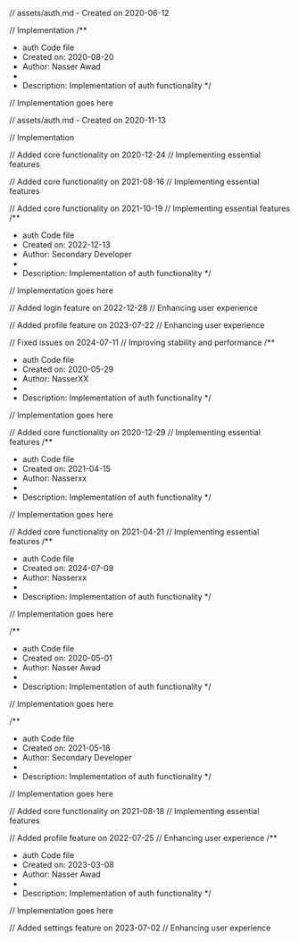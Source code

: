 // assets/auth.md - Created on 2020-06-12

// Implementation
/**
 * auth Code file
 * Created on: 2020-08-20
 * Author: Nasser Awad
 *
 * Description: Implementation of auth functionality
 */
 
// Implementation goes here

// assets/auth.md - Created on 2020-11-13

// Implementation

// Added core functionality on 2020-12-24
// Implementing essential features

// Added core functionality on 2021-08-16
// Implementing essential features

// Added core functionality on 2021-10-19
// Implementing essential features
/**
 * auth Code file
 * Created on: 2022-12-13
 * Author: Secondary Developer
 *
 * Description: Implementation of auth functionality
 */
 
// Implementation goes here


// Added login feature on 2022-12-28
// Enhancing user experience

// Added profile feature on 2023-07-22
// Enhancing user experience

// Fixed issues on 2024-07-11
// Improving stability and performance
/**
 * auth Code file
 * Created on: 2020-05-29
 * Author: NasserXX
 *
 * Description: Implementation of auth functionality
 */
 
// Implementation goes here


// Added core functionality on 2020-12-29
// Implementing essential features
/**
 * auth Code file
 * Created on: 2021-04-15
 * Author: Nasserxx
 *
 * Description: Implementation of auth functionality
 */
 
// Implementation goes here


// Added core functionality on 2021-04-21
// Implementing essential features
/**
 * auth Code file
 * Created on: 2024-07-09
 * Author: Nasserxx
 *
 * Description: Implementation of auth functionality
 */
 
// Implementation goes here

/**
 * auth Code file
 * Created on: 2020-05-01
 * Author: Nasser Awad
 *
 * Description: Implementation of auth functionality
 */
 
// Implementation goes here

/**
 * auth Code file
 * Created on: 2021-05-18
 * Author: Secondary Developer
 *
 * Description: Implementation of auth functionality
 */
 
// Implementation goes here


// Added core functionality on 2021-08-18
// Implementing essential features

// Added profile feature on 2022-07-25
// Enhancing user experience
/**
 * auth Code file
 * Created on: 2023-03-08
 * Author: Nasser Awad
 *
 * Description: Implementation of auth functionality
 */
 
// Implementation goes here


// Added settings feature on 2023-07-02
// Enhancing user experience
